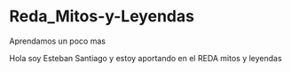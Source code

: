 # Reda_Mitos-y-Leyendas
Aprendamos un poco mas


Hola soy Esteban Santiago y estoy aportando en el REDA mitos y leyendas


